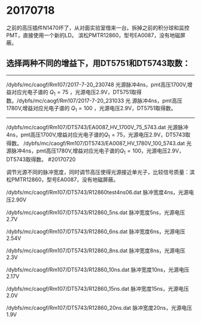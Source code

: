# 20170718
之前的高压插件N1470坏了，从对面实验室借来一台。拆掉之前的积分球和监控PMT，直接使用一个新的LD。
滨松PMTR12860，型号EA0087，没有地磁屏蔽。
## 选择两种不同的增益下，用DT5751和DT5743取数：
************************
/dybfs/mc/caogf/Rm107/2017-7-20\_230748      光源脉冲4ns，pmt高压1700V,增益对应光电子谱的 $Q_1=75$ ，光源电压2.9V，DT5751取得数。/dybfs/mc/caogf/Rm107/2017-7-20\_231033    光 源脉冲4ns，pmt高压1780V,增益对应光电子谱的 $Q_1=100$ ，光源电压2.9V，DT5751取得数。

********************
/dybfs/mc/caogf/Rm107/DT5743/EA0087_HV_1700V_75_5743.dat     光源脉冲4ns，pmt高压1700V,增益对应光电子谱的$Q_1=75$，光源电压2.9V，DT5743取得数。
/dybfs/mc/caogf/Rm107/DT5743/EA0087_HV_1780V_100_5743.dat    光源脉冲4ns，pmt高压1780V,增益对应光电子谱的$Q_1=100$，光源电压2.9V，DT5743取得数。
#20170720

调节光源不同的脉冲宽度，同时调节高压使得光源接近单光子，比较信号质量：滨松PMTR12860，型号EA0087，没有地磁屏蔽。

/dybfs/mc/caogf/Rm107/DT5743/R12860test4ns06.dat    脉冲宽度4ns，光源电压2.90V

/dybfs/mc/caogf/Rm107/DT5743/R12860\_5ns.dat    脉冲宽度5ns，光源电压2.7V

/dybfs/mc/caogf/Rm107/DT5743/R12860\_6ns.dat    脉冲宽度6ns，光源电压2.54V

/dybfs/mc/caogf/Rm107/DT5743/R12860\_8ns.dat    脉冲宽度8ns，光源电压2.3V

/dybfs/mc/caogf/Rm107/DT5743/R12860\_10ns.dat    脉冲宽度10ns，光源电压2.17V

/dybfs/mc/caogf/Rm107/DT5743/R12860\_15ns.dat    脉冲宽度15ns，光源电压2.0V

/dybfs/mc/caogf/Rm107/DT5743/R12860\_20ns.dat    脉冲宽度20ns，光源电压1.9V

